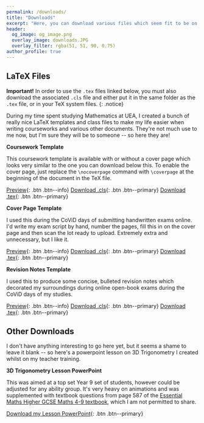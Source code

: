 ```yaml
---
permalink: /downloads/
title: "Downloads"
excerpt: "Here, you can download various files which seem fit to be on my website."
header:
  og_image: og_image.png
  overlay_image: downloads.JPG
  overlay_filter: rgba(51, 51, 90, 0.75)
author_profile: true
---
```

LaTeX Files
------
**Important!** In order to use the `.tex` files linked below, you must also download the associated `.cls` file and either put it in the same folder as the `.tex` file, or in your TeX system files.
{: .notice}

During my time spent studying Mathematics at UEA, I created a bunch of really nice LaTeX templates and class files to make my life easier when writing courseworks and various other documents. They're not much use to me now, but I'm sure they will be to someone -- so here they are!

**Coursework Template**

This coursework template is available with or without a cover page which looks very similar to the one you can download below this. To enable the cover page, just replace the `\nocoverpage` command with `\coverpage` at the beginning of the document in the TeX file.

[Preview](https://shayjordan.co.uk/files/coursework.pdf){: .btn .btn--info}    [Download .cls](https://shayjordan.co.uk/files/coursework.cls){: .btn .btn--primary}    [Download .tex](https://shayjordan.co.uk/files/coursework.tex){: .btn .btn--primary}

**Cover Page Template**

I used this during the CoViD days of submitting handwritten exams online. I'd write my exam script by hand, number the pages, fill this in on the cover page and then scan the lot ready to upload. Extremely extra and unnecessary, but I like it. 

[Preview](https://shayjordan.co.uk/files/coverpage.pdf){: .btn .btn--info}    [Download .cls](https://shayjordan.co.uk/files/coverpage.cls){: .btn .btn--primary}    [Download .tex](https://shayjordan.co.uk/files/coverpage.tex){: .btn .btn--primary}

**Revision Notes Template**

I used this to produce some concise, bulleted revision notes which decorated my surroundings during online open-book exams during the CoViD days of my studies.

[Preview](https://shayjordan.co.uk/files/revision.pdf){: .btn .btn--info}    [Download .cls](https://shayjordan.co.uk/files/revision.cls){: .btn .btn--primary}    [Download .tex](https://shayjordan.co.uk/files/revision.tex){: .btn .btn--primary}


Other Downloads
------
I don't have anything interesting to go here yet, but it seems a shame to leave it blank -- so here's a powerpoint lesson on 3D Trigonometry I created whilst on my teacher training.

**3D Trigonometry Lesson PowerPoint**

This was aimed at a top set Year 9 set of students, however could be adjusted for any ability group. It's very heavy on animations and was supplemented with textbook questions from page 587 of the [Essential Maths Higher GCSE Maths 4-9 textbook](https://elmwoodeducation.co.uk/product/higher-gcse-maths-4-9/), which I am not permitted to share.

[Download my Lesson PowerPoint](https://shayjordan.co.uk/files/3dtrig.pptx){: .btn .btn--primary}
